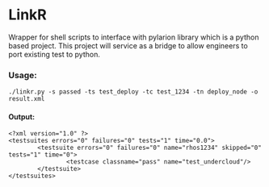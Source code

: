 # LinkR
Wrapper for shell scripts to interface with pylarion library which is a
python based project. This project will service as a bridge to 
allow engineers to port existing test to python.

### Usage:

```
./linkr.py -s passed -ts test_deploy -tc test_1234 -tn deploy_node -o result.xml 
```

#### Output:
```
<?xml version="1.0" ?>
<testsuites errors="0" failures="0" tests="1" time="0.0">
        <testsuite errors="0" failures="0" name="rhos1234" skipped="0" tests="1" time="0">
                <testcase classname="pass" name="test_undercloud"/>
        </testsuite>
</testsuites>
```